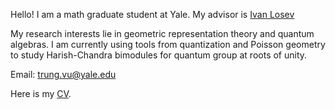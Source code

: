 
Hello! I am a math graduate student at Yale. My advisor is [Ivan Losev](https://gauss.math.yale.edu/~il282/)

My research interests lie in geometric representation theory and quantum algebras. I am currently using tools from quantization and Poisson geometry to study Harish-Chandra bimodules for quantum group at roots of unity.

Email: trung.vu@yale.edu

Here is my [CV](TrungCV.pdf).
